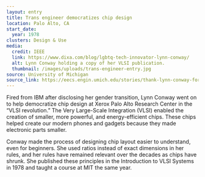 ```yaml
---
layout: entry
title: Trans engineer democratizes chip design
location: Palo Alto, CA
start_date:
  year: 1978
clusters: Design & Use
media:
  credit: IEEE
  link: https://www.dixa.com/blog/lgbtq-tech-innovator-lynn-conway/
  alt: Lynn Conway holding a copy of her VLSI publication.
  thumbnail: /images/uploads/trans-engineer-entry.jpg
source: University of Michigan
source_link: https://eecs.engin.umich.edu/stories/thank-lynn-conway-for-your-cell-phone
---
```

Fired from IBM after disclosing her gender transition, Lynn Conway went on to help democratize chip design at Xerox Palo Alto Research Center in the “VLSI revolution.” The Very Large-Scale Integration (VLSI) enabled the creation of smaller, more powerful, and energy-efficient chips. These chips helped create our modern phones and gadgets because they made electronic parts smaller. 

Conway made the process of designing chip layout easier to understand, even for beginners. She used ratios instead of exact dimensions in her rules, and her rules have remained relevant over the decades as chips have shrunk. She published these principles in the Introduction to VLSI Systems in 1978 and taught a course at MIT the same year.